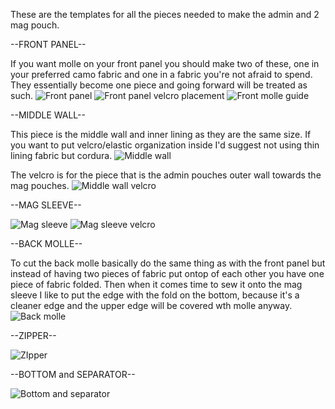 These are the templates for all the pieces needed to make the admin and 2 mag pouch. 

--FRONT PANEL--

If you want molle on your front panel you should make two of these, one in your preferred camo fabric and one in a fabric you're not afraid to spend. They essentially become one piece and going forward will be treated as such.
![Front panel](https://github.com/b0bTHEbilder/Patterns/assets/132055706/f10c772d-db6c-48c3-a375-7cc79df735cd)
![Front panel velcro placement](https://github.com/b0bTHEbilder/Patterns/assets/132055706/28872574-365c-4b28-afdb-6453624bda8f)
![Front molle guide](https://github.com/b0bTHEbilder/Patterns/assets/132055706/24eff31e-c5eb-42c7-8443-1c98314def27)

--MIDDLE WALL--

This piece is the middle wall and inner lining as they are the same size. If you want to put velcro/elastic organization inside I'd suggest not using thin lining fabric but cordura.
![Middle wall](https://github.com/b0bTHEbilder/Patterns/assets/132055706/11ff59f6-ae85-4e3d-a0e2-5f07d3b133b0)

The velcro is for the piece that is the admin pouches outer wall towards the mag pouches.
![Middle wall velcro](https://github.com/b0bTHEbilder/Patterns/assets/132055706/026763ff-5375-48fb-93ce-3b380cd32c9c)

--MAG SLEEVE--

![Mag sleeve](https://github.com/b0bTHEbilder/Patterns/assets/132055706/edd6c017-d819-4bc5-95dc-0b743e4614bb)
![Mag sleeve velcro](https://github.com/b0bTHEbilder/Patterns/assets/132055706/f21db693-2146-4dc4-9f0b-9abaf1720b8b)

--BACK MOLLE--

To cut the back molle basically do the same thing as with the front panel but instead of having two pieces of fabric put ontop of each other you have one piece of fabric folded. Then when it comes time to sew it onto the mag sleeve I like to put the edge with the fold on the bottom, because it's a cleaner edge and the upper edge will be covered wth molle anyway.
![Back molle](https://github.com/b0bTHEbilder/Patterns/assets/132055706/53a6a8c2-b282-422c-b5b4-9f94574c17e2)

--ZIPPER--

![ZIpper](https://github.com/b0bTHEbilder/Patterns/assets/132055706/33b970fe-766f-4fc1-8e20-e4fbbcb1045f)

--BOTTOM and SEPARATOR-- 

![Bottom and separator](https://github.com/b0bTHEbilder/Patterns/assets/132055706/f5bd7ad9-c8dc-44fb-9eca-a7b4ea1c1f23)
